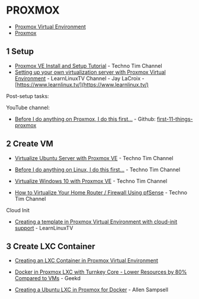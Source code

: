 # PROXMOX

* [Proxmox Virtual Environment](https://www.proxmox.com/en/proxmox-ve)
* [Proxmox](https://www.proxmox.com/en/)

## 1 Setup

* [Proxmox VE Install and Setup Tutorial](https://www.youtube.com/watch?v=7OVaWaqO2aU&t=2s) - Techno Tim Channel
* [Setting up your own virtualization server with Proxmox Virtual Environment](https://www.youtube.com/watch?v=MO4CaHn1EjM) - LearnLinuxTV Channel - Jay LaCroix - [https://www.learnlinux.tv/](https://www.learnlinux.tv/)

Post-setup tasks:

YouTube channel:

* [Before I do anything on Proxmox, I do this first...](https://www.youtube.com/watch?v=GoZaMgEgrHw) - Github: [first-11-things-proxmox](https://github.com/techno-tim/youtube-videos/tree/master/first-11-things-proxmox)

## 2 Create VM

* [Virtualize Ubuntu Server with Proxmox VE](https://www.youtube.com/watch?v=YR9SNDD8WB4) - Techno Tim Channel
* [Before I do anything on Linux, I do this first...](https://www.youtube.com/watch?v=ZsjK4VDopiE) - Techno Tim Channel

* [Virtualize Windows 10 with Proxmox VE](https://www.youtube.com/watch?v=6c-6xBkD2J4) - Techno Tim Channel
* [How to Virtualize Your Home Router / Firewall Using pfSense](https://www.youtube.com/watch?v=hdoBQNI_Ab8)  - Techno Tim Channel

Cloud Init

* [Creating a template in Proxmox Virtual Environment with cloud-init support](https://www.youtube.com/watch?v=8qwnXd1yRK4&list=PLT98CRl2KxKGDJbitpQQPOKE__pXlWH7U&index=5) - LearnLinuxTV

## 3 Create LXC Container

* [Creating an LXC Container in Proxmox Virtual Environment](https://www.youtube.com/watch?v=cyjXxsQ8Igw&t=9s)

* [Docker in Proxmox LXC with Turnkey Core - Lower Resources by 80% Compared to VMs](https://www.youtube.com/watch?v=79KiCBNbsbg) - Geekd

* [Creating a Ubuntu LXC in Proxmox for Docker](https://www.youtube.com/watch?v=1EYAGl96dZY) - Allen Sampsell
